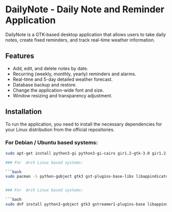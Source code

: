 # DailyNote - Daily Note and Reminder Application

DailyNote is a GTK-based desktop application that allows users to take daily notes, create fixed reminders, and track real-time weather information.

## Features

* Add, edit, and delete notes by date.
* Recurring (weekly, monthly, yearly) reminders and alarms.
* Real-time and 5-day detailed weather forecast.
* Database backup and restore.
* Change the application-wide font and size.
* Window resizing and transparency adjustment.

## Installation

To run the application, you need to install the necessary dependencies for your Linux distribution from the official repositories.

### For Debian / Ubuntu based systems:

```bash
sudo apt-get install python3-gi python3-gi-cairo gir1.2-gtk-3.0 gir1.2-gst-plugins-base-1.0 gir1.2-appindicator3-0.1 gir1.2-notify-0.7 python3-requests

### For  Arch Linux based systems:

```bash
sudo pacman -S python-gobject gtk3 gst-plugins-base-libs libappindicator-gtk3 libnotify python-requests


### For  Arch Linux based systems:

```bash
sudo dnf install python3-gobject gtk3 gstreamer1-plugins-base libappindicator-gtk3 libnotify python3-requests



